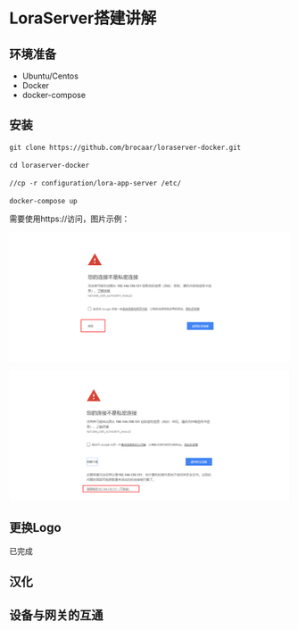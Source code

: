 # LoraServer搭建讲解



## 环境准备

- Ubuntu/Centos
- Docker
- docker-compose





## 安装



```shell
git clone https://github.com/brocaar/loraserver-docker.git

cd loraserver-docker

//cp -r configuration/lora-app-server /etc/

docker-compose up
```


需要使用https://访问，图片示例：

![001](_images/001.png)

![001](_images/002.png)


## 更换Logo
已完成

## 汉化


## 设备与网关的互通
